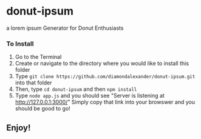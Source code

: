 # donut-ipsum
a lorem ipsum Generator for Donut Enthusiasts

### To Install
1. Go to the Terminal
2. Create or navigate to the directory where you would like to install this folder
3. Type `git clone https://github.com/diamondalexander/donut-ipsum.git` into that folder
4. Then, type `cd donut-ipsum` and then `npm install`
5. Type `node app.js` and you should see "Server is listening at http://127.0.0.1:3000/" Simply copy that link into your browswer and you should be good to go!
## Enjoy!
